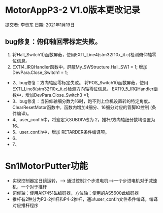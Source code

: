 # MotorAppP3-2 V1.0版本更改记录  
   提交者: 李贵东 日期: 2021年1月19日
## bug修复：俯仰轴回零标定失败。
1. 将Hall_Switch1()函数屏蔽，使用EXTI_Line4(stm32f10x_it.c)检测俯仰轴零位信息。
2. EXTI4_IRQHandler函数中，屏蔽My_SWStructure.Hall_SW1 = 1; 增加DevPara.Close_Switch1 = 1;
* 2、bug修复：方向轴回零标定失败。
       将POS_Switch1()函数屏蔽，使用EXTI_Line8(stm32f10x_it.c)检测方向轴零位信息。
       EXTI9_5_IRQHandler函数中，增加DevPara.Close_Switch3 =1;
* 3、bug修复：当俯仰轴细分数为16时，跑不到上位机设置转的特定角度。
       ClearResetMotor函数中，函数内增加4细分、16细分对应的管脚IO控制 (条件编译)。
* 4、user_conf.h中，将宏定义SUBDIV改为 2，推杆/方向轴细分数均设置为16。
* 5、user_conf.h中，增加 RETARDER条件编译项。
* 6、
* 7、

# Sn1MotorPutter功能
* 实现控制器定日镜运转，--> 通过控制2个步进电机-->一个步进电机对于减速机，一个对于推杆
* 俯仰轴：使用AK7451磁编码器，方位轴：使用的AS5600此编码器
* 推杆有2种分为P3-2推杆和P4-2推杆，通过user_conf.h文件条件编译，编译对应推杆程序

